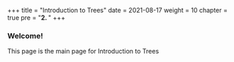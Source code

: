 +++
title = "Introduction to Trees"
date = 2021-08-17
weight = 10
chapter = true
pre = "<b>2.  </b>"
+++
### Welcome!
This page is the main page for Introduction to Trees
